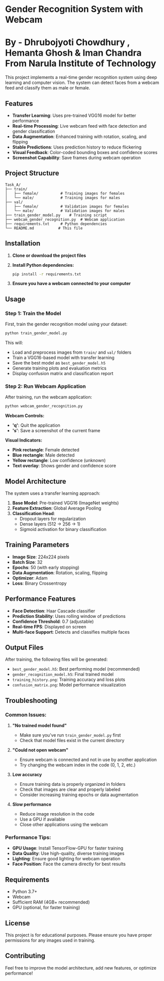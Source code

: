 # Gender Recognition System with Webcam
# By - Dhrubojyoti Chowdhury , Hemanta Ghosh & Iman Chandra From Narula Institute of Technology

This project implements a real-time gender recognition system using deep learning and computer vision. The system can detect faces from a webcam feed and classify them as male or female.

## Features

- **Transfer Learning**: Uses pre-trained VGG16 model for better performance
- **Real-time Processing**: Live webcam feed with face detection and gender classification
- **Data Augmentation**: Enhanced training with rotation, scaling, and flipping
- **Stable Predictions**: Uses prediction history to reduce flickering
- **Visual Feedback**: Color-coded bounding boxes and confidence scores
- **Screenshot Capability**: Save frames during webcam operation

## Project Structure

```
Task_A/
├── train/
│   ├── female/          # Training images for females
│   └── male/            # Training images for males
├── val/
│   ├── female/          # Validation images for females
│   └── male/            # Validation images for males
├── train_gender_model.py    # Training script
├── webcam_gender_recognition.py  # Webcam application
├── requirements.txt     # Python dependencies
└── README.md           # This file
```

## Installation

1. **Clone or download the project files**

2. **Install Python dependencies:**
   ```bash
   pip install -r requirements.txt
   ```

3. **Ensure you have a webcam connected to your computer**

## Usage

### Step 1: Train the Model

First, train the gender recognition model using your dataset:

```bash
python train_gender_model.py
```

This will:
- Load and preprocess images from `train/` and `val/` folders
- Train a VGG16-based model with transfer learning
- Save the best model as `best_gender_model.h5`
- Generate training plots and evaluation metrics
- Display confusion matrix and classification report

### Step 2: Run Webcam Application

After training, run the webcam application:

```bash
python webcam_gender_recognition.py
```

**Webcam Controls:**
- **'q'**: Quit the application
- **'s'**: Save a screenshot of the current frame

**Visual Indicators:**
- **Pink rectangle**: Female detected
- **Blue rectangle**: Male detected
- **Yellow rectangle**: Low confidence (unknown)
- **Text overlay**: Shows gender and confidence score

## Model Architecture

The system uses a transfer learning approach:

1. **Base Model**: Pre-trained VGG16 (ImageNet weights)
2. **Feature Extraction**: Global Average Pooling
3. **Classification Head**: 
   - Dropout layers for regularization
   - Dense layers (512 → 256 → 1)
   - Sigmoid activation for binary classification

## Training Parameters

- **Image Size**: 224x224 pixels
- **Batch Size**: 32
- **Epochs**: 50 (with early stopping)
- **Data Augmentation**: Rotation, scaling, flipping
- **Optimizer**: Adam
- **Loss**: Binary Crossentropy

## Performance Features

- **Face Detection**: Haar Cascade classifier
- **Prediction Stability**: Uses rolling window of predictions
- **Confidence Threshold**: 0.7 (adjustable)
- **Real-time FPS**: Displayed on screen
- **Multi-face Support**: Detects and classifies multiple faces

## Output Files

After training, the following files will be generated:

- `best_gender_model.h5`: Best performing model (recommended)
- `gender_recognition_model.h5`: Final trained model
- `training_history.png`: Training accuracy and loss plots
- `confusion_matrix.png`: Model performance visualization

## Troubleshooting

### Common Issues:

1. **"No trained model found"**
   - Make sure you've run `train_gender_model.py` first
   - Check that model files exist in the current directory

2. **"Could not open webcam"**
   - Ensure webcam is connected and not in use by another application
   - Try changing the webcam index in the code (0, 1, 2, etc.)

3. **Low accuracy**
   - Ensure training data is properly organized in folders
   - Check that images are clear and properly labeled
   - Consider increasing training epochs or data augmentation

4. **Slow performance**
   - Reduce image resolution in the code
   - Use a GPU if available
   - Close other applications using the webcam

### Performance Tips:

- **GPU Usage**: Install TensorFlow-GPU for faster training
- **Data Quality**: Use high-quality, diverse training images
- **Lighting**: Ensure good lighting for webcam operation
- **Face Position**: Face the camera directly for best results

## Requirements

- Python 3.7+
- Webcam
- Sufficient RAM (4GB+ recommended)
- GPU (optional, for faster training)

## License

This project is for educational purposes. Please ensure you have proper permissions for any images used in training.

## Contributing

Feel free to improve the model architecture, add new features, or optimize performance! 
